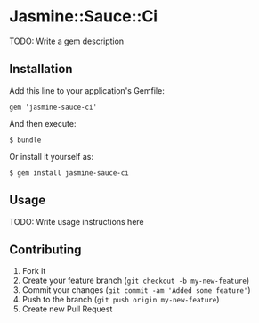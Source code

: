 # Jasmine::Sauce::Ci

TODO: Write a gem description

## Installation

Add this line to your application's Gemfile:

    gem 'jasmine-sauce-ci'

And then execute:

    $ bundle

Or install it yourself as:

    $ gem install jasmine-sauce-ci

## Usage

TODO: Write usage instructions here

## Contributing

1. Fork it
2. Create your feature branch (`git checkout -b my-new-feature`)
3. Commit your changes (`git commit -am 'Added some feature'`)
4. Push to the branch (`git push origin my-new-feature`)
5. Create new Pull Request
